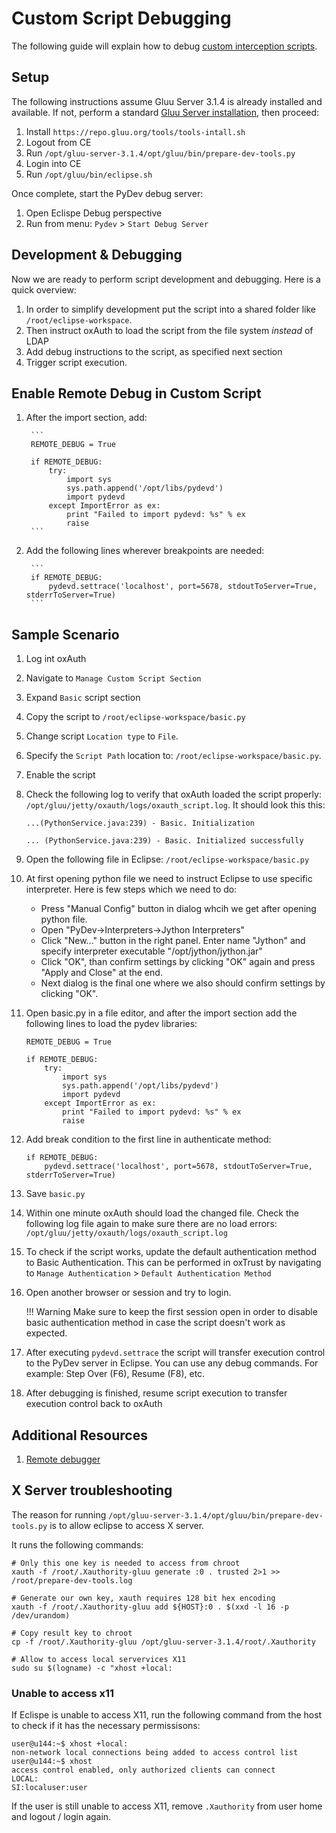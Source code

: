 # Custom Script Debugging
The following guide will explain how to debug [custom interception scripts](../admin-guide/custom-script.md). 

## Setup

The following instructions assume Gluu Server 3.1.4 is already installed and available. If not, perform a standard [Gluu Server installation](../installation-guide/index.md), then proceed: 

1. Install `https://repo.gluu.org/tools/tools-intall.sh`
1. Logout from CE
1. Run `/opt/gluu-server-3.1.4/opt/gluu/bin/prepare-dev-tools.py`
1. Login into CE
1. Run `/opt/gluu/bin/eclipse.sh`

Once complete, start the PyDev debug server:

1. Open Eclispe Debug perspective   
1. Run from menu: `Pydev` > `Start Debug Server`

## Development & Debugging

Now we are ready to perform script development and debugging. Here is a quick overview:

1. In order to simplify development put the script into a shared folder like `/root/eclipse-workspace`.
1. Then instruct oxAuth to load the script from the file system *instead* of LDAP
1. Add debug instructions to the script, as specified next section
1. Trigger script execution.


## Enable Remote Debug in Custom Script

1. After the import section, add:   
  
        ```
        REMOTE_DEBUG = True
  
        if REMOTE_DEBUG:
            try:
                import sys
                sys.path.append('/opt/libs/pydevd')
                import pydevd
            except ImportError as ex:
                print "Failed to import pydevd: %s" % ex
                raise
        ```     
      
1. Add the following lines wherever breakpoints are needed:   
  
        ```
        if REMOTE_DEBUG:
            pydevd.settrace('localhost', port=5678, stdoutToServer=True, stderrToServer=True)
        ```

## Sample Scenario

1. Log int oxAuth 
1. Navigate to `Manage Custom Script Section`
1. Expand `Basic` script section  
1. Copy the script to `/root/eclipse-workspace/basic.py`  
1. Change script `Location type` to `File`.
1. Specify the `Script Path` location to: `/root/eclipse-workspace/basic.py`.
1. Enable the script 
1. Check the following log to verify that oxAuth loaded the script properly: `/opt/gluu/jetty/oxauth/logs/oxauth_script.log`. It should look this this:
    

    ```
    ...(PythonService.java:239) - Basic. Initialization

    ... (PythonService.java:239) - Basic. Initialized successfully
   
    ```

1. Open the following file in Eclipse: `/root/eclipse-workspace/basic.py` 
1. At first opening python file we need to instruct Eclipse to use specific interpreter. Here is few steps which we need to do:
  
    - Press "Manual Config" button in dialog whcih we get after opening python file.
    - Open "PyDev->Interpreters->Jython Interpreters"
    - Click "New..." button in the right panel. Enter name "Jython" and specify interpreter executable "/opt/jython/jython.jar"
    - Click "OK", than confirm settings by clicking "OK" again and press "Apply and Close" at the end.
    - Next dialog is the final one where we also should confirm settings by clicking "OK".

1. Open basic.py in a file editor, and after the import section add the following lines to load the pydev libraries:

    ```
    REMOTE_DEBUG = True

    if REMOTE_DEBUG:
        try:
            import sys
            sys.path.append('/opt/libs/pydevd')
            import pydevd
        except ImportError as ex:
            print "Failed to import pydevd: %s" % ex
            raise
    ```

1. Add break condition to the first line in authenticate method:

    ```
    if REMOTE_DEBUG:
        pydevd.settrace('localhost', port=5678, stdoutToServer=True, stderrToServer=True)

    ```

1. Save `basic.py`   
1. Within one minute oxAuth should load the changed file. Check the following log file again to make sure there are no load errors: `/opt/gluu/jetty/oxauth/logs/oxauth_script.log`    
1. To check if the script works, update the default authentication method to Basic Authentication. This can be performed in oxTrust by navigating to `Manage Authentication` > `Default Authentication Method`   
1. Open another browser or session and try to login. 
    
    !!! Warning
    Make sure to keep the first session open in order to disable basic authentication method in case the script doesn't work as expected.        
1. After executing `pydevd.settrace` the script will transfer execution control to the PyDev server in Eclipse. You can use any debug commands. For example: Step Over (F6), Resume (F8), etc.     
1. After debugging is finished, resume script execution to transfer execution control back to oxAuth


## Additional Resources
1. [Remote debugger](http://www.pydev.org/manual_adv_remote_debugger.html)


## X Server troubleshooting
The reason for running `/opt/gluu-server-3.1.4/opt/gluu/bin/prepare-dev-tools.py` is to allow eclipse to access X server. 

It runs the following commands:

```
# Only this one key is needed to access from chroot 
xauth -f /root/.Xauthority-gluu generate :0 . trusted 2>1 >> /root/prepare-dev-tools.log

# Generate our own key, xauth requires 128 bit hex encoding
xauth -f /root/.Xauthority-gluu add ${HOST}:0 . $(xxd -l 16 -p /dev/urandom)

# Copy result key to chroot
cp -f /root/.Xauthority-gluu /opt/gluu-server-3.1.4/root/.Xauthority

# Allow to access local servervices X11   
sudo su $(logname) -c "xhost +local:
```

### Unable to access x11

If Eclispe is unable to access X11, run the following command from the host to check if it has the necessary permissisons:

```
user@u144:~$ xhost +local:
non-network local connections being added to access control list
user@u144:~$ xhost 
access control enabled, only authorized clients can connect
LOCAL:
SI:localuser:user
```

If the user is still unable to access X11, remove `.Xauthority` from user home and logout / login again.

